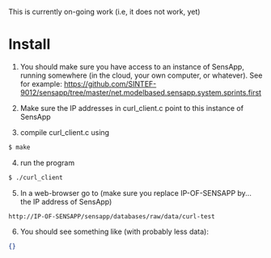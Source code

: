 This is currently on-going work (i.e, it does not work, yet)

Install
=======
1. You should make sure you have access to an instance of SensApp, running somewhere (in the cloud, your own computer, or whatever). See for example: https://github.com/SINTEF-9012/sensapp/tree/master/net.modelbased.sensapp.system.sprints.first

2. Make sure the IP addresses in curl_client.c point to this instance of SensApp

3. compile curl_client.c using 
```bash
$ make
```

4. run the program
```bash
$ ./curl_client
```

5. In a web-browser go to (make sure you replace IP-OF-SENSAPP by... the IP address of SensApp)
```
http://IP-OF-SENSAPP/sensapp/databases/raw/data/curl-test
```

6. You should see something like (with probably less data):
```json
{}
```
